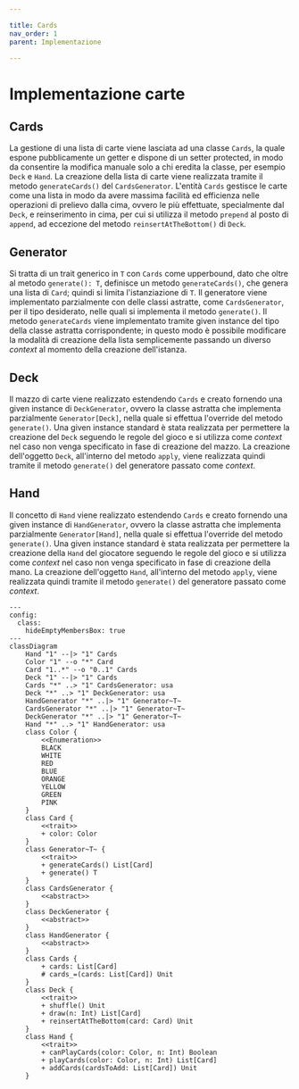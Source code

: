 ```yaml
---

title: Cards
nav_order: 1
parent: Implementazione

---
```


# Implementazione carte

## Cards

La gestione di una lista di carte viene lasciata ad una classe `Cards`, la quale espone pubblicamente un getter e
dispone di un setter protected, in modo da consentire la modifica manuale solo a chi eredita la classe, per esempio
`Deck` e `Hand`. La creazione della lista di carte viene realizzata tramite il metodo `generateCards()` del
`CardsGenerator`. L'entità `Cards` gestisce le carte come una lista in modo da avere massima facilità ed efficienza
nelle operazioni di prelievo dalla cima, ovvero le più effettuate, specialmente dal `Deck`, e reinserimento in cima,
per cui si utilizza il metodo `prepend` al posto di `append`, ad eccezione del metodo `reinsertAtTheBottom()` di `Deck`.

## Generator

Si tratta di un trait generico in `T` con `Cards` come upperbound, dato che oltre al metodo `generate(): T`, definisce
un metodo `generateCards()`, che genera una lista di `Card`; quindi si limita l'istanziazione di `T`. Il generatore
viene implementato parzialmente con delle classi astratte, come `CardsGenerator`, per il tipo desiderato, nelle quali
si implementa il metodo `generate()`. Il metodo `generateCards` viene implementato tramite given instance del tipo della
classe astratta corrispondente; in questo modo è possibile modificare la modalità di creazione della lista semplicemente
passando un diverso _context_ al momento della creazione dell'istanza.

## Deck

Il mazzo di carte viene realizzato estendendo `Cards` e creato fornendo una given instance di `DeckGenerator`, ovvero la
classe astratta che implementa parzialmente `Generator[Deck]`, nella quale si effettua l'override del metodo
`generate()`. Una given instance standard è stata realizzata per permettere la creazione del `Deck` seguendo le regole
del gioco e si utilizza come _context_ nel caso non venga specificato in fase di creazione del mazzo. La creazione
dell'oggetto `Deck`, all'interno del metodo `apply`, viene realizzata quindi tramite il metodo `generate()` del
generatore passato come _context_.

## Hand

Il concetto di `Hand` viene realizzato estendendo `Cards` e creato fornendo una given instance di `HandGenerator`,
ovvero la classe astratta che implementa parzialmente `Generator[Hand]`, nella quale si effettua l'override del metodo
`generate()`. Una given instance standard è stata realizzata per permettere la creazione della `Hand` del giocatore
seguendo le regole del gioco e si utilizza come _context_ nel caso non venga specificato in fase di creazione della
mano. La creazione dell'oggetto `Hand`, all'interno del metodo `apply`, viene realizzata quindi tramite il metodo
`generate()` del generatore passato come _context_.

```mermaid
---
config:
  class:
    hideEmptyMembersBox: true
---
classDiagram
    Hand "1" --|> "1" Cards
    Color "1" --o "*" Card
    Card "1..*" --o "0..1" Cards
    Deck "1" --|> "1" Cards
    Cards "*" ..> "1" CardsGenerator: usa
    Deck "*" ..> "1" DeckGenerator: usa
    HandGenerator "*" ..|> "1" Generator~T~
    CardsGenerator "*" ..|> "1" Generator~T~
    DeckGenerator "*" ..|> "1" Generator~T~
    Hand "*" ..> "1" HandGenerator: usa
    class Color {
        <<Enumeration>>
        BLACK
        WHITE
        RED
        BLUE
        ORANGE
        YELLOW
        GREEN
        PINK
    }
    class Card {
        <<trait>>
        + color: Color
    }
    class Generator~T~ {
        <<trait>>
        + generateCards() List[Card]
        + generate() T
    }
    class CardsGenerator {
        <<abstract>>
    }
    class DeckGenerator {
        <<abstract>>
    }
    class HandGenerator {
        <<abstract>>
    }
    class Cards {
        + cards: List[Card]
        # cards_=(cards: List[Card]) Unit
    }
    class Deck {
        <<trait>>
        + shuffle() Unit
        + draw(n: Int) List[Card]
        + reinsertAtTheBottom(card: Card) Unit
    }
    class Hand {
        <<trait>>
        + canPlayCards(color: Color, n: Int) Boolean
        + playCards(color: Color, n: Int) List[Card]
        + addCards(cardsToAdd: List[Card]) Unit
    }
```